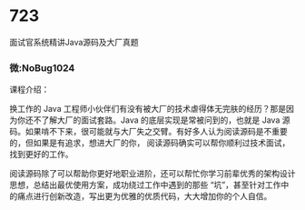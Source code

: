 # 723
面试官系统精讲Java源码及大厂真题
### 微:NoBug1024 


课程介绍：

换工作的 Java 工程师小伙伴们有没有被大厂的技术虐得体无完肤的经历？那是因为你还不了解大厂的面试套路。Java 的底层实现是常被问到的，也就是 Java 源码。如果啃不下来，很可能就与大厂失之交臂。有好多人认为阅读源码是不重要的，但如果是有追求，想进大厂的你， 阅读源码确实可以帮你顺利过技术面试，找到更好的工作。

阅读源码除了可以帮助你更好地职业进阶，还可以帮忙你学习前辈优秀的架构设计思想，总结出最优使用方案，成功绕过工作中遇到的那些 “坑”，甚至针对工作中的痛点进行创新改造，写出更为优雅的优质代码，大大增加你的个人自信。
